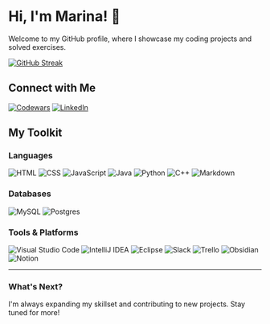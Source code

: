 # Hi, I'm Marina! 👋

Welcome to my GitHub profile, where I showcase my coding projects and solved exercises.

[![GitHub Streak](https://github-readme-streak-stats.herokuapp.com?user=marinatsiatiri&theme=transparent&hide_border=true&border_radius=3.5&mode=weekly)](https://git.io/streak-stats)

## Connect with Me

[![Codewars](https://www.codewars.com/users/tsiatima/badges/micro)](https://www.codewars.com/users/tsiatima)
[![LinkedIn](https://custom-icon-badges.demolab.com/badge/LinkedIn-0A66C2?logo=linkedin-white&logoColor=fff)](https://www.linkedin.com/in/marinatsiatiri)

## My Toolkit

### Languages

![HTML](https://img.shields.io/badge/HTML-%23E34F26.svg?logo=html5&logoColor=white)
![CSS](https://img.shields.io/badge/CSS-1572B6?logo=css3&logoColor=fff)
![JavaScript](https://img.shields.io/badge/JavaScript-F7DF1E?logo=javascript&logoColor=000)
![Java](https://img.shields.io/badge/Java-%23ED8B00.svg?logo=openjdk&logoColor=white)
![Python](https://img.shields.io/badge/Python-3776AB?logo=python&logoColor=fff)
![C++](https://img.shields.io/badge/C++-%2300599C.svg?logo=c%2B%2B&logoColor=white)
![Markdown](https://img.shields.io/badge/Markdown-%23000000.svg?logo=markdown&logoColor=white)

### Databases

![MySQL](https://img.shields.io/badge/MySQL-4479A1?logo=mysql&logoColor=fff)
![Postgres](https://img.shields.io/badge/Postgres-%23316192.svg?logo=postgresql&logoColor=white)

### Tools & Platforms

![Visual Studio Code](https://custom-icon-badges.demolab.com/badge/Visual%20Studio%20Code-0078d7.svg?logo=vsc&logoColor=white)
![IntelliJ IDEA](https://img.shields.io/badge/IntelliJIDEA-000000.svg?logo=intellij-idea&logoColor=white)
![Eclipse](https://img.shields.io/badge/Eclipse-FE7A16.svg?logo=Eclipse&logoColor=white)
![Slack](https://img.shields.io/badge/Slack-4A154B?logo=slack&logoColor=fff)
![Trello](https://img.shields.io/badge/Trello-0052CC?logo=trello&logoColor=fff)
![Obsidian](https://img.shields.io/badge/Obsidian-%23483699.svg?&logo=obsidian&logoColor=white)
![Notion](https://img.shields.io/badge/Notion-000?logo=notion&logoColor=fff)

---
### What's Next?

I'm always expanding my skillset and contributing to new projects. Stay tuned for more!





<!--
**MarinaTsiatiri/MarinaTsiatiri** is a ✨ _special_ ✨ repository because its `README.md` (this file) appears on your GitHub profile.

Here are some ideas to get you started:

- 🔭 I’m currently working on ...
- 🌱 I’m currently learning ...
- 👯 I’m looking to collaborate on ...
- 🤔 I’m looking for help with ...
- 💬 Ask me about ...
- 📫 How to reach me: ...
- 😄 Pronouns: ...
- ⚡ Fun fact: ...
-->
